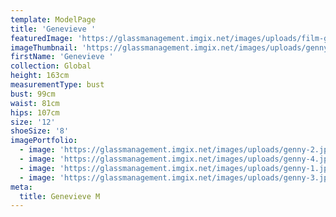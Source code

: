 ```yaml
---
template: ModelPage
title: 'Genevieve '
featuredImage: 'https://glassmanagement.imgix.net/images/uploads/film-global-banner.jpeg'
imageThumbnail: 'https://glassmanagement.imgix.net/images/uploads/genny-1.jpg'
firstName: 'Genevieve '
collection: Global
height: 163cm
measurementType: bust
bust: 99cm
waist: 81cm
hips: 107cm
size: '12'
shoeSize: '8'
imagePortfolio:
  - image: 'https://glassmanagement.imgix.net/images/uploads/genny-2.jpg'
  - image: 'https://glassmanagement.imgix.net/images/uploads/genny-4.jpg'
  - image: 'https://glassmanagement.imgix.net/images/uploads/genny-1.jpg'
  - image: 'https://glassmanagement.imgix.net/images/uploads/genny-3.jpg'
meta:
  title: Genevieve M
---
```


